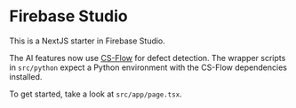 # Firebase Studio

This is a NextJS starter in Firebase Studio.

The AI features now use [CS-Flow](https://github.com/Arman717/cs-flow) for
defect detection. The wrapper scripts in `src/python` expect a Python
environment with the CS-Flow dependencies installed.

To get started, take a look at `src/app/page.tsx`.

